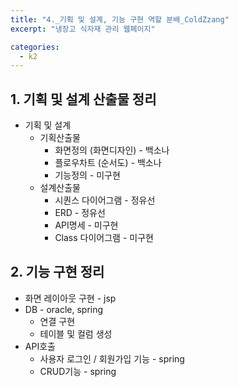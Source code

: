 ```yaml
---
title: "4._기획 및 설계, 기능 구현 역할 분배_ColdZzang"
excerpt: "냉장고 식자재 관리 웹페이지"

categories:
  - k2
---
```


## 1. 기획 및 설계 산출물 정리

- 기획 및 설계
    - 기획산출물
        - 화면정의 (화면디자인) - 백소나
        - 플로우차트 (순서도) - 백소나
        - 기능정의 - 미구현
    - 설계산출물
        - 시퀀스 다이어그램 - 정유선
        - ERD - 정유선
        - API명세 - 미구현
        - Class 다이어그램 - 미구현

## 2. 기능 구현 정리

- 화면 레이아웃 구현 - jsp
- DB - oracle, spring
    - 연결 구현
    - 테이블 및 컬럼 생성
- API호출
    - 사용자 로그인 / 회원가입 기능 - spring
    - CRUD기능 - spring